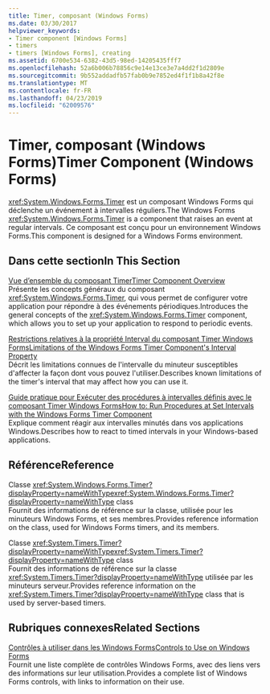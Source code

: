 ```yaml
---
title: Timer, composant (Windows Forms)
ms.date: 03/30/2017
helpviewer_keywords:
- Timer component [Windows Forms]
- timers
- timers [Windows Forms], creating
ms.assetid: 6700e534-6382-43d5-98ed-14205435fff7
ms.openlocfilehash: 52a6b006b78856c9e14e13ce3e7a4dd2f1d2809e
ms.sourcegitcommit: 9b552addadfb57fab0b9e7852ed4f1f1b8a42f8e
ms.translationtype: MT
ms.contentlocale: fr-FR
ms.lasthandoff: 04/23/2019
ms.locfileid: "62009576"
---
```

# <a name="timer-component-windows-forms"></a><span data-ttu-id="3f2dd-102">Timer, composant (Windows Forms)</span><span class="sxs-lookup"><span data-stu-id="3f2dd-102">Timer Component (Windows Forms)</span></span>
<span data-ttu-id="3f2dd-103"><xref:System.Windows.Forms.Timer> est un composant Windows Forms qui déclenche un événement à intervalles réguliers.</span><span class="sxs-lookup"><span data-stu-id="3f2dd-103">The Windows Forms <xref:System.Windows.Forms.Timer> is a component that raises an event at regular intervals.</span></span> <span data-ttu-id="3f2dd-104">Ce composant est conçu pour un environnement Windows Forms.</span><span class="sxs-lookup"><span data-stu-id="3f2dd-104">This component is designed for a Windows Forms environment.</span></span>  
  
## <a name="in-this-section"></a><span data-ttu-id="3f2dd-105">Dans cette section</span><span class="sxs-lookup"><span data-stu-id="3f2dd-105">In This Section</span></span>  
 [<span data-ttu-id="3f2dd-106">Vue d’ensemble du composant Timer</span><span class="sxs-lookup"><span data-stu-id="3f2dd-106">Timer Component Overview</span></span>](timer-component-overview-windows-forms.md)  
 <span data-ttu-id="3f2dd-107">Présente les concepts généraux du composant <xref:System.Windows.Forms.Timer>, qui vous permet de configurer votre application pour répondre à des événements périodiques.</span><span class="sxs-lookup"><span data-stu-id="3f2dd-107">Introduces the general concepts of the <xref:System.Windows.Forms.Timer> component, which allows you to set up your application to respond to periodic events.</span></span>  
  
 [<span data-ttu-id="3f2dd-108">Restrictions relatives à la propriété Interval du composant Timer Windows Forms</span><span class="sxs-lookup"><span data-stu-id="3f2dd-108">Limitations of the Windows Forms Timer Component's Interval Property</span></span>](limitations-of-the-timer-component-interval-property.md)  
 <span data-ttu-id="3f2dd-109">Décrit les limitations connues de l'intervalle du minuteur susceptibles d'affecter la façon dont vous pouvez l'utiliser.</span><span class="sxs-lookup"><span data-stu-id="3f2dd-109">Describes known limitations of the timer's interval that may affect how you can use it.</span></span>  
  
 [<span data-ttu-id="3f2dd-110">Guide pratique pour Exécuter des procédures à intervalles définis avec le composant Timer Windows Forms</span><span class="sxs-lookup"><span data-stu-id="3f2dd-110">How to: Run Procedures at Set Intervals with the Windows Forms Timer Component</span></span>](run-procedures-at-set-intervals-with-wf-timer-component.md)  
 <span data-ttu-id="3f2dd-111">Explique comment réagir aux intervalles minutés dans vos applications Windows.</span><span class="sxs-lookup"><span data-stu-id="3f2dd-111">Describes how to react to timed intervals in your Windows-based applications.</span></span>  
  
## <a name="reference"></a><span data-ttu-id="3f2dd-112">Référence</span><span class="sxs-lookup"><span data-stu-id="3f2dd-112">Reference</span></span>  
 <span data-ttu-id="3f2dd-113">Classe <xref:System.Windows.Forms.Timer?displayProperty=nameWithType></span><span class="sxs-lookup"><span data-stu-id="3f2dd-113"><xref:System.Windows.Forms.Timer?displayProperty=nameWithType> class</span></span>  
 <span data-ttu-id="3f2dd-114">Fournit des informations de référence sur la classe, utilisée pour les minuteurs Windows Forms, et ses membres.</span><span class="sxs-lookup"><span data-stu-id="3f2dd-114">Provides reference information on the class, used for Windows Forms timers, and its members.</span></span>  
  
 <span data-ttu-id="3f2dd-115">Classe <xref:System.Timers.Timer?displayProperty=nameWithType></span><span class="sxs-lookup"><span data-stu-id="3f2dd-115"><xref:System.Timers.Timer?displayProperty=nameWithType> class</span></span>  
 <span data-ttu-id="3f2dd-116">Fournit des informations de référence sur la classe <xref:System.Timers.Timer?displayProperty=nameWithType> utilisée par les minuteurs serveur.</span><span class="sxs-lookup"><span data-stu-id="3f2dd-116">Provides reference information on the <xref:System.Timers.Timer?displayProperty=nameWithType> class that is used by server-based timers.</span></span>  
  
## <a name="related-sections"></a><span data-ttu-id="3f2dd-117">Rubriques connexes</span><span class="sxs-lookup"><span data-stu-id="3f2dd-117">Related Sections</span></span>  
 [<span data-ttu-id="3f2dd-118">Contrôles à utiliser dans les Windows Forms</span><span class="sxs-lookup"><span data-stu-id="3f2dd-118">Controls to Use on Windows Forms</span></span>](controls-to-use-on-windows-forms.md)  
 <span data-ttu-id="3f2dd-119">Fournit une liste complète de contrôles Windows Forms, avec des liens vers des informations sur leur utilisation.</span><span class="sxs-lookup"><span data-stu-id="3f2dd-119">Provides a complete list of Windows Forms controls, with links to information on their use.</span></span>  
